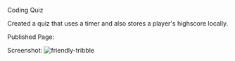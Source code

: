 Coding Quiz 

Created a quiz that uses a timer and also stores a player's highscore locally. 

Published Page: 

Screenshot: ![friendly-tribble](https://user-images.githubusercontent.com/103549017/170181912-6da5f669-8a9d-4036-a77c-c1cfab97eb6b.png)
